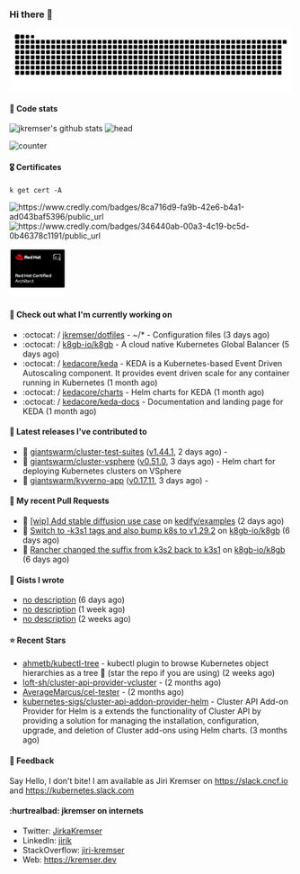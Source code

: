 ### Hi there 👋

<picture>
  <source media="(prefers-color-scheme: dark)" srcset="github-snake-dark.svg" />
  <source media="(prefers-color-scheme: light)" srcset="github-snake.svg" />
  <img alt="github-snake" src="github-snake.svg" />
</picture>

#### 📱 Code stats

![jkremser's github stats](https://github-readme-stats.vercel.app/api?username=jkremser&count_private=true&show_icons=true&hide_border=false&theme=tokyonight&title_color=5bcdec&bg_color=0d1117&border_radius=false) ![head](https://user-images.githubusercontent.com/535866/175570014-71166aaa-95f7-4a4f-869c-93a16481de4e.jpeg)



![counter](https://komarev.com/ghpvc/?username=jkremser&color=5bcdec&style=for-the-badge)

#### 🎖 Certificates
```
k get cert -A
```
<p align="left">
    <a style="text-decoration: none !important;" href="https://www.credly.com/badges/8ca716d9-fa9b-42e6-b4a1-ad043baf5396/public_url">
        <img src="https://training.linuxfoundation.org/wp-content/uploads/2022/11/CKA.png" alt="https://www.credly.com/badges/8ca716d9-fa9b-42e6-b4a1-ad043baf5396/public_url" width="110" height="110"/>
    </a>
    <a style="text-decoration: none !important;" href="https://www.credly.com/badges/346440ab-00a3-4c19-bc5d-0b46378c1191/public_url">
        <img src="https://training.linuxfoundation.org/wp-content/uploads/2022/11/CKS.png" alt="https://www.credly.com/badges/346440ab-00a3-4c19-bc5d-0b46378c1191/public_url" width="110" height="110"/>
    </a>
    <a style="text-decoration: none !important;" href="https://rhtapps.redhat.com/verify/?certId=120-194-022">
        <img src="./rhca.png" alt="https://rhtapps.redhat.com/verify/?certId=120-194-022" width="100" height="100"/>
    </a>
</p>

#### 👷 Check out what I'm currently working on

- :octocat: / [jkremser/dotfiles](https://github.com/jkremser/dotfiles) - ~/*  -  Configuration files (3 days ago)
- :octocat: / [k8gb-io/k8gb](https://github.com/k8gb-io/k8gb) - A cloud native Kubernetes Global Balancer (5 days ago)
- :octocat: / [kedacore/keda](https://github.com/kedacore/keda) -  KEDA is a Kubernetes-based Event Driven Autoscaling component. It provides event driven scale for any container running in Kubernetes  (1 month ago)
- :octocat: / [kedacore/charts](https://github.com/kedacore/charts) - Helm charts for KEDA (1 month ago)
- :octocat: / [kedacore/keda-docs](https://github.com/kedacore/keda-docs) - Documentation and landing page for KEDA (1 month ago)

#### 🔭 Latest releases I've contributed to

- 🎉 [giantswarm/cluster-test-suites](https://github.com/giantswarm/cluster-test-suites) ([v1.44.1](https://github.com/giantswarm/cluster-test-suites/releases/tag/v1.44.1), 2 days ago) - 
- 🎉 [giantswarm/cluster-vsphere](https://github.com/giantswarm/cluster-vsphere) ([v0.51.0](https://github.com/giantswarm/cluster-vsphere/releases/tag/v0.51.0), 3 days ago) - Helm chart for deploying Kubernetes clusters on VSphere
- 🎉 [giantswarm/kyverno-app](https://github.com/giantswarm/kyverno-app) ([v0.17.11](https://github.com/giantswarm/kyverno-app/releases/tag/v0.17.11), 3 days ago) - 

#### 🔨 My recent Pull Requests

- 💪 [[wip] Add stable diffusion use case](https://github.com/kedify/examples/pull/5) on [kedify/examples](https://github.com/kedify/examples) (2 days ago)
- 💪 [Switch to -k3s1 tags and also bump k8s to v1.29.2](https://github.com/k8gb-io/k8gb/pull/1556) on [k8gb-io/k8gb](https://github.com/k8gb-io/k8gb) (6 days ago)
- 💪 [Rancher changed the suffix from k3s2 back to k3s1](https://github.com/k8gb-io/k8gb/pull/1555) on [k8gb-io/k8gb](https://github.com/k8gb-io/k8gb) (6 days ago)

#### 📓 Gists I wrote

- [no description](https://gist.github.com/3a636b3309bb1a7e45140b82d5766ae5) (6 days ago)
- [no description](https://gist.github.com/ac5044a3305fb4d057bd66af22683c3a) (1 week ago)
- [no description](https://gist.github.com/d61a99a53023aefe09c0ca6cba218294) (2 weeks ago)

#### ⭐ Recent Stars

- [ahmetb/kubectl-tree](https://github.com/ahmetb/kubectl-tree) - kubectl plugin to browse Kubernetes object hierarchies as a tree 🎄 (star the repo if you are using) (2 weeks ago)
- [loft-sh/cluster-api-provider-vcluster](https://github.com/loft-sh/cluster-api-provider-vcluster) -  (2 months ago)
- [AverageMarcus/cel-tester](https://github.com/AverageMarcus/cel-tester) -  (2 months ago)
- [kubernetes-sigs/cluster-api-addon-provider-helm](https://github.com/kubernetes-sigs/cluster-api-addon-provider-helm) - Cluster API Add-on Provider for Helm is a extends the functionality of Cluster API by providing a solution for managing the installation, configuration, upgrade, and deletion of Cluster add-ons using Helm charts. (3 months ago)

#### 💬 Feedback

Say Hello, I don't bite! I am available as Jiri Kremser on https://slack.cncf.io and https://kubernetes.slack.com


#### :hurtrealbad: jkremser on internets

- Twitter: <a href="https://twitter.com/JirkaKremser">JirkaKremser</a>
- LinkedIn: <a href="https://www.linkedin.com/in/jirik/">jirik</a>
- StackOverflow: <a href="https://stackoverflow.com/users/1594980/jiri-kremser">jiri-kremser</a>
- Web: https://kremser.dev